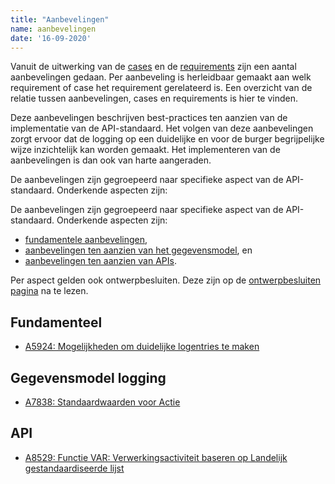 ```yaml
---
title: "Aanbevelingen"
name: aanbevelingen
date: '16-09-2020'
---
```


Vanuit de uitwerking van de [cases](./ontwerpcases.md) en de [requirements](./requirements.md) zijn een aantal aanbevelingen gedaan. Per aanbeveling is herleidbaar gemaakt aan welk requirement of case het requirement gerelateerd is. Een overzicht van de relatie tussen aanbevelingen, cases en requirements is hier te vinden.

Deze aanbevelingen beschrijven best-practices ten aanzien van de implementatie van de API-standaard. Het volgen van deze aanbevelingen zorgt ervoor dat de logging op een duidelijke en voor de burger begrijpelijke wijze inzichtelijk kan worden gemaakt. Het implementeren van de aanbevelingen is dan ook van harte aangeraden. 

De aanbevelingen zijn gegroepeerd naar specifieke aspect van de API-standaard. Onderkende aspecten zijn:

De aanbevelingen zijn gegroepeerd naar specifieke aspect van de API-standaard. Onderkende aspecten zijn:
- [fundamentele aanbevelingen](./aanbevelingen.md#fundamenteel), 
- [aanbevelingen ten aanzien van het gegevensmodel](./aanbevelingen.md#gegevensmodel-logging), en
- [aanbevelingen ten aanzien van APIs](./aanbevelingen.md#api).

Per aspect gelden ook ontwerpbesluiten. Deze zijn op de [ontwerpbesluiten pagina](./ontwerpbesluiten.md) na te lezen.

## Fundamenteel
- [A5924: Mogelijkheden om duidelijke logentries te maken](./artefacten/5924.md)

## Gegevensmodel logging
- [A7838: Standaardwaarden voor Actie](./artefacten/7838.md)

## API
- [A8529: Functie VAR: Verwerkingsactiviteit baseren op Landelijk gestandaardiseerde lijst](./artefacten/8529.md)

